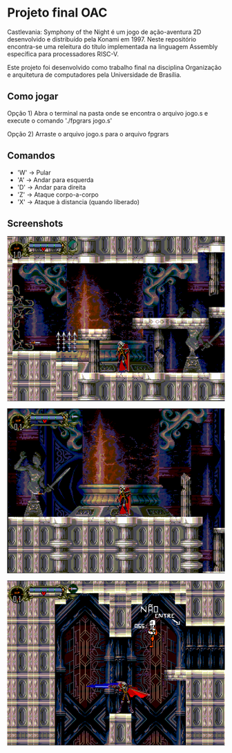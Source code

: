 # Projeto final OAC

Castlevania: Symphony of the Night é um jogo de ação-aventura 2D desenvolvido e distribuído pela Konami em 1997. Neste repositório encontra-se uma releitura do título implementada na linguagem Assembly específica para processadores RISC-V.

Este projeto foi desenvolvido como trabalho final na disciplina Organização e arquitetura de computadores pela Universidade de Brasília.

## Como jogar
Opção 1) Abra o terminal na pasta onde se encontra o arquivo jogo.s e execute o comando './fpgrars jogo.s'

Opção 2) Arraste o arquivo jogo.s para o arquivo fpgrars

## Comandos
- 'W' -> Pular
- 'A' -> Andar para esquerda
- 'D' -> Andar para direita
- 'Z' -> Ataque corpo-a-corpo
- 'X' -> Ataque à distancia (quando liberado)

## Screenshots

![Fase 1](https://github.com/maldisco/CastlevaniaSOTN_Assembly-RISC-V/blob/main/screenshots/ss1.png)

![Ataque à distancia](https://github.com/maldisco/CastlevaniaSOTN_Assembly-RISC-V/blob/main/screenshots/ss2.png)

![Aaque corpo-a-corpo](https://github.com/maldisco/CastlevaniaSOTN_Assembly-RISC-V/blob/main/screenshots/ss3.png)
